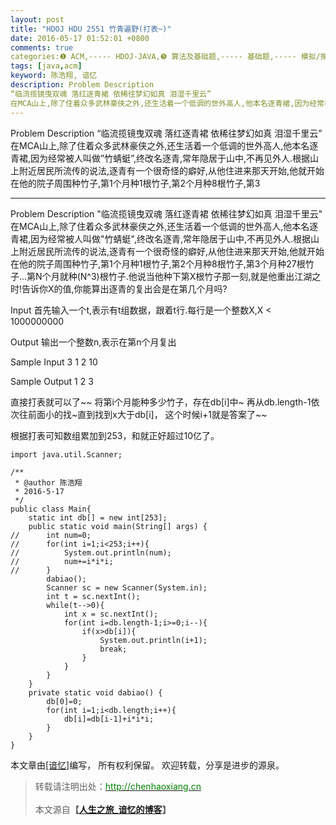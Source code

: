 ```yaml
---
layout: post
title: "HDOJ HDU 2551 竹青遍野(打表~)"
date: 2016-05-17 01:52:01 +0800
comments: true
categories:❶ ACM,----- HDOJ-JAVA,❺ 算法及基础题,----- 基础题,----- 模拟/推导/打表
tags: [java,acm]
keyword: 陈浩翔, 谙忆
description: Problem Description 
“临流揽镜曳双魂 落红逐青裙 依稀往梦幻如真 泪湿千里云” 
在MCA山上,除了住着众多武林豪侠之外,还生活着一个低调的世外高人,他本名逐青裙,因为经常被人叫做”竹蜻蜓”,终改名逐青,常年隐居于山中,不再见外人.根据山上附近居民所流传的说法,逐青有一个很奇怪的癖好,从他住进来那天开始,他就开始在他的院子周围种竹子,第1个月种1根竹子,第2个月种8根竹子,第3 
---
```



Problem Description 
“临流揽镜曳双魂 落红逐青裙 依稀往梦幻如真 泪湿千里云” 
在MCA山上,除了住着众多武林豪侠之外,还生活着一个低调的世外高人,他本名逐青裙,因为经常被人叫做”竹蜻蜓”,终改名逐青,常年隐居于山中,不再见外人.根据山上附近居民所流传的说法,逐青有一个很奇怪的癖好,从他住进来那天开始,他就开始在他的院子周围种竹子,第1个月种1根竹子,第2个月种8根竹子,第3
<!-- more -->
----------

Problem Description
"临流揽镜曳双魂 落红逐青裙 依稀往梦幻如真 泪湿千里云"
在MCA山上,除了住着众多武林豪侠之外,还生活着一个低调的世外高人,他本名逐青裙,因为经常被人叫做"竹蜻蜓",终改名逐青,常年隐居于山中,不再见外人.根据山上附近居民所流传的说法,逐青有一个很奇怪的癖好,从他住进来那天开始,他就开始在他的院子周围种竹子,第1个月种1根竹子,第2个月种8根竹子,第3个月种27根竹子...第N个月就种(N^3)根竹子.他说当他种下第X根竹子那一刻,就是他重出江湖之时!告诉你X的值,你能算出逐青的复出会是在第几个月吗?
 

Input
首先输入一个t,表示有t组数据，跟着t行.每行是一个整数X,X < 1000000000

 

Output
输出一个整数n,表示在第n个月复出

 

Sample Input
3
1
2
10
 

Sample Output
1
2
3



直接打表就可以了~~
将第i个月能种多少竹子，存在db[i]中~
再从db.length-1依次往前面小的找~直到找到x大于db[i]，
这个时候i+1就是答案了~~

根据打表可知数组累加到253，和就正好超过10亿了。
```
import java.util.Scanner;

/**
 * @author 陈浩翔
 * 2016-5-17
 */
public class Main{
	static int db[] = new int[253];
	public static void main(String[] args) {
//		int num=0;
//		for(int i=1;i<253;i++){
//			System.out.println(num);
//			num+=i*i*i;
//		}
		dabiao();
		Scanner sc = new Scanner(System.in);
		int t = sc.nextInt();
		while(t-->0){
			int x = sc.nextInt();
			for(int i=db.length-1;i>=0;i--){
				if(x>db[i]){
					System.out.println(i+1);
					break;
				}
			}
		}
	}
	private static void dabiao() {
		db[0]=0;
		for(int i=1;i<db.length;i++){
			db[i]=db[i-1]+i*i*i;
		}
	}
}

```

本文章由<a href="http://chenhaoxiang.cn/">[谙忆]</a>编写， 所有权利保留。 
欢迎转载，分享是进步的源泉。
<blockquote cite='陈浩翔'>
<p background-color='#D3D3D3'>转载请注明出处：<a href='http://chenhaoxiang.cn'><font color="green">http://chenhaoxiang.cn</font></a><br><br>
本文源自<strong>【<a href='http://chenhaoxiang.cn' target='_blank'>人生之旅_谙忆的博客</a>】</strong></p>
</blockquote>
